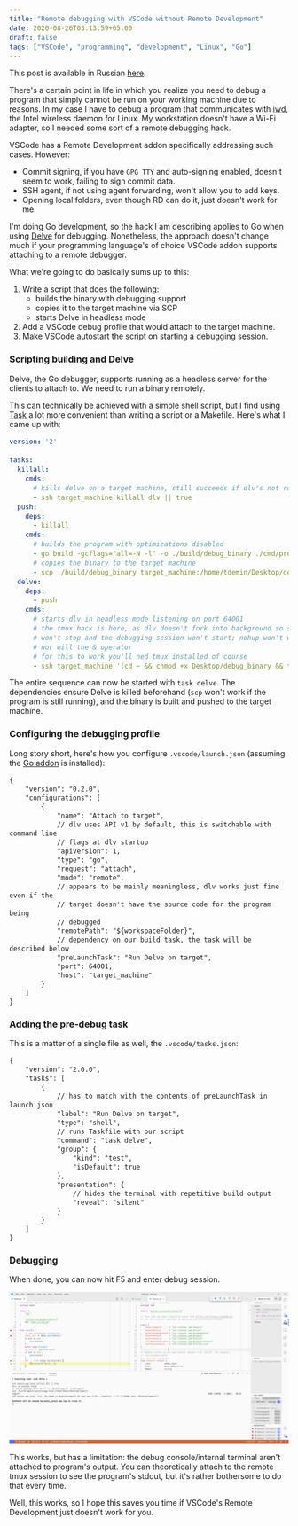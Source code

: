 ```yaml
---
title: "Remote debugging with VSCode without Remote Development"
date: 2020-08-26T03:13:59+05:00
draft: false
tags: ["VSCode", "programming", "development", "Linux", "Go"]
---
```


This post is available in Russian [here][orig].

[orig]: https://habr.com/en/post/516642/

There's a certain point in life in which you realize you need to debug a
program that simply cannot be run on your working machine due to reasons. In
my case I have to debug a program that communicates with [iwd][iwd], the
Intel wireless daemon for Linux. My workstation doesn't have a Wi-Fi adapter,
so I needed some sort of a remote debugging hack.

[iwd]: https://iwd.wiki.kernel.org

<!--more-->

VSCode has a Remote Development addon specifically addressing such cases.
However:

+ Commit signing, if you have `GPG_TTY` and auto-signing enabled, doesn't seem
to work, failing to sign commit data.
+ SSH agent, if not using agent forwarding, won't allow you to add keys.
+ Opening local folders, even though RD can do it, just doesn't work for me.

I'm doing Go development, so the hack I am describing applies to Go when using
[Delve][delve] for debugging. Nonetheless, the approach doesn't change much if
your programming language's of choice VSCode addon supports attaching to a
remote debugger.

[delve]: https://github.com/go-delve/delve

What we're going to do basically sums up to this:

1. Write a script that does the following:
    * builds the binary with debugging support
    * copies it to the target machine via SCP
    * starts Delve in headless mode
2. Add a VSCode debug profile that would attach to the target machine.
3. Make VSCode autostart the script on starting a debugging session.

### Scripting building and Delve

Delve, the Go debugger, supports running as a headless server for the clients
to attach to. We need to run a binary remotely.

This can technically be achieved with a simple shell script, but I find using
[Task][taskfile] a lot more convenient than writing a script or a Makefile.
Here's what I came up with:

[taskfile]: https://taskfile.dev "A convenient replacement for make"

```yml
version: '2'

tasks:
  killall:
    cmds:
      # kills delve on a target machine, still succeeds if dlv's not running
      - ssh target_machine killall dlv || true
  push:
    deps:
      - killall
    cmds:
      # builds the program with optimizations disabled
      - go build -gcflags="all=-N -l" -o ./build/debug_binary ./cmd/program
      # copies the binary to the target machine
      - scp ./build/debug_binary target_machine:/home/tdemin/Desktop/debug_binary
  delve:
    deps:
      - push
    cmds:
      # starts dlv in headless mode listening on port 64001
      # the tmux hack is here, as dlv doesn't fork into background so ssh
      # won't stop and the debugging session won't start; nohup won't work here,
      # nor will the & operator
      # for this to work you'll ned tmux installed of course
      - ssh target_machine '(cd ~ && chmod +x Desktop/debug_binary && tmux new -d dlv --headless -l \[::\]:64001 exec ./Desktop/debug_binary)'
```

The entire sequence can now be started with `task delve`. The dependencies
ensure Delve is killed beforehand (`scp` won't work if the program is still
running), and the binary is built and pushed to the target machine.

### Configuring the debugging profile

Long story short, here's how you configure `.vscode/launch.json` (assuming
the [Go addon][VSCodeGoAddon] is installed):

[VSCodeGoAddon]: https://marketplace.visualstudio.com/items?itemName=golang.Go

```jsonc
{
    "version": "0.2.0",
    "configurations": [
        {
            "name": "Attach to target",
            // dlv uses API v1 by default, this is switchable with command line
            // flags at dlv startup
            "apiVersion": 1,
            "type": "go",
            "request": "attach",
            "mode": "remote",
            // appears to be mainly meaningless, dlv works just fine even if the
            // target doesn't have the source code for the program being
            // debugged
            "remotePath": "${workspaceFolder}",
            // dependency on our build task, the task will be described below
            "preLaunchTask": "Run Delve on target",
            "port": 64001,
            "host": "target_machine"
        }
    ]
}
```

### Adding the pre-debug task

This is a matter of a single file as well, the `.vscode/tasks.json`:

```jsonc
{
    "version": "2.0.0",
    "tasks": [
        {
            // has to match with the contents of preLaunchTask in launch.json
            "label": "Run Delve on target",
            "type": "shell",
            // runs Taskfile with our script
            "command": "task delve",
            "group": {
                "kind": "test",
                "isDefault": true
            },
            "presentation": {
                // hides the terminal with repetitive build output
                "reveal": "silent"
            }
        }
    ]
}
```

### Debugging

When done, you can now hit F5 and enter debug session.

![VSCode remote debug session](/img/vscode-remote-debug-delve.png)

This works, but has a limitation: the debug console/internal terminal aren't
attached to program's output. You can theoretically attach to the remote tmux
session to see the program's stdout, but it's rather bothersome to do that
every time.

Well, this works, so I hope this saves you time if VSCode's Remote Development
just doesn't work for you.
